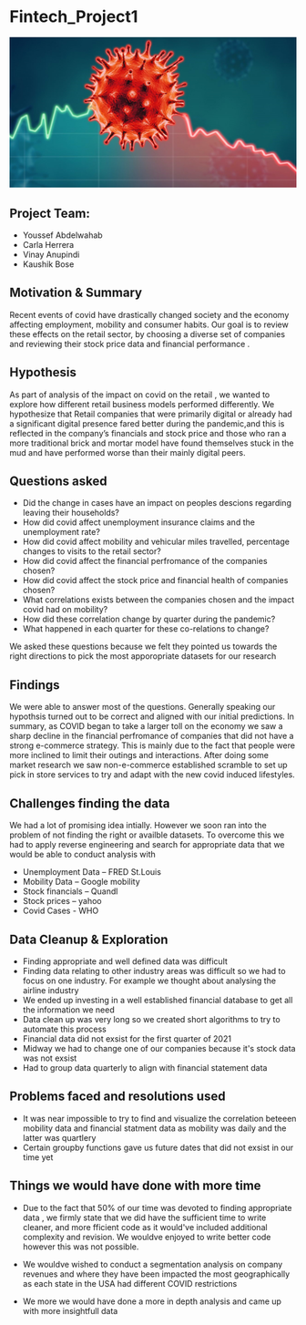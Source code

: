 # Fintech_Project1

![Coronavirus_and_economy](resources/Coronavirus_and_economy.jpg)

## Project Team: 
 - Youssef Abdelwahab
 - Carla Herrera
 - Vinay Anupindi
 - Kaushik Bose

## Motivation & Summary
Recent events of covid have drastically changed society and the economy affecting employment, mobility and consumer habits. Our goal is to review these effects on the retail sector, by choosing a diverse set of companies and reviewing their stock price data and financial performance . 

## Hypothesis
As part of analysis of the impact on covid on the retail , we wanted to explore how different retail business models performed differently. We hypothesize that Retail companies that were primarily digital or already had a significant digital presence fared better during the pandemic,and this is reflected in the company’s financials and stock price and those who ran a more traditional brick and mortar model have found themselves stuck in the mud and have performed worse than their mainly digital peers.

## Questions asked
 - Did the change in cases have an impact on peoples descions regarding leaving their households?
 - How did covid affect unemployment insurance claims and the unemployment rate? 
 - How did covid affect mobility and vehicular miles travelled, percentage changes to visits to the retail sector? 
 - How did covid affect the financial perfromance of the companies chosen?
 - How did covid affect the stock price and financial health of companies chosen?
 - What correlations exists between the companies chosen and the impact covid had on mobility?
 - How did these correlation change by quarter during the pandemic?
 - What happened in each quarter for these co-relations to change?    
    
We asked these questions because we felt they pointed us towards the right directions to pick the most apporopriate datasets for our research
    
## Findings
We were able to answer most of the questions. Generally speaking our hypothsis turned out to be correct and aligned with our initial predictions. In summary, as COVID began   to take a larger toll on the economy we saw a sharp decline in the financial perfromance of companies that did not have a strong e-commerce strategy. This is mainly due to   the fact that people were more inclined to limit their outings and interactions. After doing some market research we saw non-e-commerce established scramble to set up pick   in store services to try and adapt with the new covid induced lifestyles.
  
## Challenges finding the data
We had a lot of promising idea intially. However we soon ran into the problem of not finding the right or availble datasets. To overcome this we had to apply reverse engineering and search for appropriate data that we would be able to conduct analysis with 
   - Unemployment Data – FRED St.Louis
   - Mobility Data – Google mobility 
   - Stock financials – Quandl 
   - Stock prices –  yahoo
   - Covid Cases - WHO
  
## Data Cleanup & Exploration
  - Finding appropriate and well defined data was difficult 
  - Finding data relating to other industry areas was difficult so we had to focus on one industry. For example we thought about analysing the airline industry
  - We ended up investing in a well established financial database to get all the information we need 
  - Data clean up was very long so we created short algorithms to try to automate this process 
  - Financial data did not exsist for the first quarter of 2021
  - Midway we had to change one of our companies because it's stock data was not exsist
  - Had to group data quarterly to align with financial statement data


## Problems faced and resolutions used
 - It was near impossible to try to find and visualize the correlation beteeen mobility data and financial statment data as mobility was daily and the latter was quartlery 
 - Certain groupby functions gave us future dates that did not exsist in our time yet
   

## Things we would have done with more time
 - Due to the fact that 50% of our time was devoted to finding appropriate data , we firmly state that we did have the sufficient time to write cleaner, and more fficient code as it would've included additional complexity and revision. We wouldve enjoyed to write better code however this was not possible. 
 
 - We wouldve wished to conduct a segmentation analysis on company revenues and where they have been impacted the most geographically as each state in the USA had different COVID restrictions 
 
 - We more we would have done a more in depth analysis and came up with more insightfull data 
